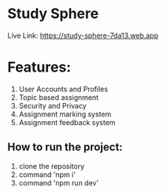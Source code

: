 # Study Sphere 

Live Link: https://study-sphere-7da13.web.app

# Features:
1. User Accounts and Profiles
2. Topic based assignment
3. Security and Privacy
4. Assignment marking system
5. Assignment feedback system

## How to run the project:
1. clone the repository
2. command 'npm i'
3. command 'npm run dev'


